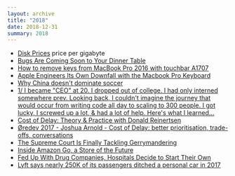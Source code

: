 ```yaml
---
layout: archive
title: "2018"
date: 2018-12-31
summary: 2018
---
```


* [Disk Prices](https://diskprices.com/) price per gigabyte
* [Bugs Are Coming Soon to Your Dinner Table](https://www.bloomberg.com/graphics/2018-insects-as-food/)
* [How to remove keys from MacBook Pro 2016 with touchbar A1707](https://www.youtube.com/watch?v=LotkV3uiU8I)
* [Apple Engineers Its Own Downfall with the Macbook Pro Keyboard](https://ifixit.org/blog/10229/macbook-pro-keyboard/)
* [Why China doesn't dominate soccer](https://www.washingtonpost.com/news/global-opinions/wp/2018/06/18/why-china-doesnt-dominate-soccer/?noredirect=on&utm_term=.d06bfc221c7a)
* [1/ I became "CEO" at 20. I dropped out of college. I had only interned somewhere prev. Looking back, I couldn't imagine the journey that would occur from writing code all day to scaling to 300 people. I got lucky, I screwed up a lot, & had a lot of help. Here's what I learned...](https://twitter.com/Suhail/status/998660806005768192)
* [Cost of Delay: Theory & Practice with Donald Reinertsen](https://www.youtube.com/watch?v=OmU5yIu7vRw)
* [Øredev 2017 - Joshua Arnold - Cost of Delay: better prioritisation, trade-offs, conversations](https://vimeo.com/243354228)
* [The Supreme Court Is Finally Tackling Gerrymandering](https://www.bloomberg.com/news/articles/2018-01-19/the-supreme-court-is-finally-tackling-gerrymandering)
* [Inside Amazon Go, a Store of the Future](https://www.nytimes.com/2018/01/21/technology/inside-amazon-go-a-store-of-the-future.html)
* [Fed Up With Drug Companies, Hospitals Decide to Start Their Own](https://www.nytimes.com/2018/01/18/health/drug-prices-hospitals.html)
* [Lyft says nearly 250K of its passengers ditched a personal car in 2017](https://techcrunch.com/2018/01/16/lyft-says-nearly-250k-of-its-passengers-ditched-a-personal-car-in-2017/)
